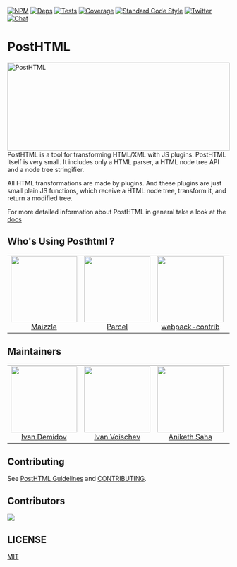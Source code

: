 [![NPM][npm]][npm-url]
[![Deps][deps]][deps-url]
[![Tests][build]][build-url]
[![Coverage][cover]][cover-url]
[![Standard Code Style][code-style]][code-style-url]
[![Twitter][twitter]][twitter-url]
[![Chat][chat]][chat-url]

# PostHTML

<img align="right" width="220" height="200" style="margin:auto;    width: 100%;" title="PostHTML" src="https://posthtml.github.io/posthtml/logo.svg">

PostHTML is a tool for transforming HTML/XML with JS plugins. PostHTML itself is very small. It includes only a HTML parser, a HTML node tree API and a node tree stringifier.

All HTML transformations are made by plugins. And these plugins are just small plain JS functions, which receive a HTML node tree, transform it, and return a modified tree.

For more detailed information about PostHTML in general take a look at the [docs][docs-url]

## Who's Using Posthtml ?
<table>
  <tr>
    <td align="center">
      <a href="https://github.com/maizzle">
      <img width="150 height="150" src="https://github.com/maizzle.png?size=150">
      <br />
      Maizzle
      </a>
    </td>
    <td align="center">
      <a href="https://github.com/parcel-bundler">
      <img width="150 height="150" src="https://github.com/parcel-bundler.png?size=150">
      <br />
      Parcel
      </a>
    </td>
    <td align="center">
      <a href="https://github.com/webpack-contrib/html-loader">
      <img width="150 height="150" src="https://github.com/webpack-contrib.png?size=150">
      <br />
      webpack-contrib
      </a>
    </td>
    <td align="center">
      <a href="https://github.com/11ty/eleventy-plugin-rss">
      <img width="150 height="150" src="https://github.com/11ty.png?size=150">
      <br />
      Eleventy
      </a>
    </td>                                                                                    
  </tr>
</table>

## Maintainers

<table>
  <tbody>
   <tr>
    <td align="center">
      <img width="150 height="150"
      src="https://avatars0.githubusercontent.com/u/2789192?s=460&v=4">
      <br />
      <a href="https://github.com/scrum">Ivan Demidov</a>
    </td>
    <td align="center">
      <img width="150 height="150"
      src="https://avatars.githubusercontent.com/u/1510217?v=3&s=150">
      <br />
      <a href="https://github.com/voischev">Ivan Voischev</a>
    </td>
    <td align="center">
      <img width="150 height="150"
      src="https://github.com/anikethsaha.png?size=150">
      <br />
      <a href="https://github.com/anikethsaha">Aniketh Saha</a>
    </td>
    <td align="center">
      <img width="150 height="150"
      src="https://github.com/cossssmin.png?size=150">
      <br />
      <a href="https://github.com/cossssmin">Cosmin Popovici</a>
    </td>
   </tr>
  <tbody>
</table>

## Contributing

See [PostHTML Guidelines](plugins/guide.md) and [CONTRIBUTING](CONTRIBUTING.md).

## Contributors

<a href="https://github.com/posthtml/posthtml/graphs/contributors"><img src="https://opencollective.com/posthtml/contributors.svg?width=890&button=false" /></a>

## LICENSE

[MIT](LICENSE)

[npm]: https://img.shields.io/npm/v/posthtml.svg
[npm-url]: https://npmjs.com/package/posthtml
[deps]: https://david-dm.org/posthtml/posthtml.svg
[deps-url]: https://david-dm.org/posthtml/posthtml
[build]: https://travis-ci.org/posthtml/posthtml.svg?branch=master
[build-url]: https://travis-ci.org/posthtml/posthtml?branch=master
[cover]: https://coveralls.io/repos/posthtml/posthtml/badge.svg?branch=master
[cover-url]: https://coveralls.io/r/posthtml/posthtml?branch=master
[code-style]: https://img.shields.io/badge/code%20style-standard-yellow.svg
[code-style-url]: http://standardjs.com/
[twitter]: https://img.shields.io/badge/twitter-%40PostHTML-00ACEE.svg?style=flat
[twitter-url]: https://twitter.com/PostHTML
[chat]: https://badges.gitter.im/posthtml/posthtml.svg
[chat-url]: https://gitter.im/posthtml/posthtml?utm_source=badge&utm_medium=badge&utm_campaign=pr-badge&utm_content=badge"
[docs-url]: https://github.com/posthtml/posthtml/tree/master/docs
